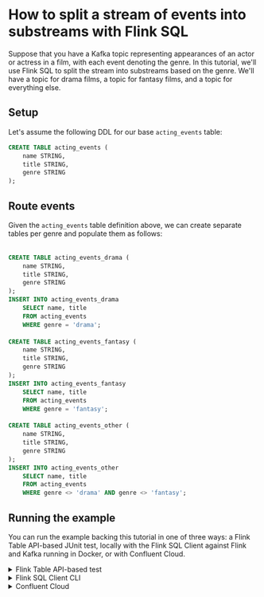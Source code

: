 # How to split a stream of events into substreams with Flink SQL

Suppose that you have a Kafka topic representing appearances of an actor or actress in a film, with each event denoting the genre. In this tutorial, we'll use Flink SQL to split the stream into substreams based on the genre. We'll have a topic for drama films, a topic for fantasy films, and a topic for everything else.

## Setup

Let's assume the following DDL for our base `acting_events` table:

```sql
CREATE TABLE acting_events (
    name STRING,
    title STRING,
    genre STRING
);
```

## Route events

Given the `acting_events` table definition above, we can create separate tables per genre and populate them as follows:

```sql

CREATE TABLE acting_events_drama (
    name STRING,
    title STRING,
    genre STRING
);
INSERT INTO acting_events_drama
    SELECT name, title
    FROM acting_events
    WHERE genre = 'drama';

CREATE TABLE acting_events_fantasy (
    name STRING,
    title STRING,
    genre STRING
);
INSERT INTO acting_events_fantasy
    SELECT name, title
    FROM acting_events
    WHERE genre = 'fantasy';

CREATE TABLE acting_events_other (
    name STRING,
    title STRING,
    genre STRING
);
INSERT INTO acting_events_other
    SELECT name, title
    FROM acting_events
    WHERE genre <> 'drama' AND genre <> 'fantasy';
```

## Running the example

You can run the example backing this tutorial in one of three ways: a Flink Table API-based JUnit test, locally with the Flink SQL Client 
against Flink and Kafka running in Docker, or with Confluent Cloud.

<details>
  <summary>Flink Table API-based test</summary>

  #### Prerequisites

  * Java 11, e.g., follow the OpenJDK installation instructions [here](https://openjdk.org/install/) if you don't have Java. 
  * Docker running via [Docker Desktop](https://docs.docker.com/desktop/) or [Docker Engine](https://docs.docker.com/engine/install/)

  #### Run the test

Run the following command to execute [FlinkSqlSplitStreamTest#testSplit](src/test/java/io/confluent/developer/FlinkSqlSplitStreamTest.java):

  ```plaintext
  ./gradlew clean :splitting:flinksql:test
  ```

  The test starts Kafka and Schema Registry with [Testcontainers](https://testcontainers.com/), runs the Flink SQL commands
  above against a local Flink `StreamExecutionEnvironment`, and ensures that the routed results are what we expect.
</details>

<details>
  <summary>Flink SQL Client CLI</summary>

  #### Prerequisites

  * Docker running via [Docker Desktop](https://docs.docker.com/desktop/) or [Docker Engine](https://docs.docker.com/engine/install/)
  * [Docker Compose](https://docs.docker.com/compose/install/). Ensure that the command `docker compose version` succeeds.

  #### Run the commands

  First, start Flink and Kafka:

  ```shell
  docker compose -f ./docker/docker-compose-flinksql.yml up -d
  ```

  Next, open the Flink SQL Client CLI:

  ```shell
  docker exec -it flink-sql-client sql-client.sh
  ```

  Finally, run following SQL statements to create the `acting_events` table backed by Kafka running in Docker, populate it with
  test data, and then create and populate a table for drama events.

  ```sql
  CREATE TABLE acting_events (
      name STRING,
      title STRING,
      genre STRING
  ) WITH (
      'connector' = 'kafka',
      'topic' = 'acting-events',
      'properties.bootstrap.servers' = 'broker:9092',
      'scan.startup.mode' = 'earliest-offset',
      'key.format' = 'avro-confluent',
      'key.avro-confluent.url' = 'http://schema-registry:8081',
      'key.fields' = 'name;title',
      'value.format' = 'avro-confluent',
      'value.avro-confluent.url' = 'http://schema-registry:8081',
      'value.fields-include' = 'ALL'
  );
  ```

  ```sql
  INSERT INTO acting_events VALUES
      ('Bill Murray', 'Ghostbusters', 'fantasy'),
      ('Christian Bale', 'The Dark Knight', 'crime'),
      ('Diane Keaton', 'The Godfather: Part II', 'crime'),
      ('Jennifer Aniston', 'Office Space', 'comedy'),
      ('Judy Garland', 'The Wizard of Oz', 'fantasy'),
      ('Keanu Reeves', 'The Matrix', 'fantasy'),
      ('Laura Dern', 'Jurassic Park', 'fantasy'),
      ('Matt Damon', 'The Martian', 'drama'),
      ('Meryl Streep', 'The Iron Lady', 'drama'),
      ('Russell Crowe', 'Gladiator', 'drama'),
      ('Will Smith', 'Men in Black', 'comedy');
  ```

  ```sql
  CREATE TABLE acting_events_drama (
      name STRING,
      title STRING
  )
  WITH (
      'connector' = 'kafka',
      'topic' = 'acting-events-drama',
      'properties.bootstrap.servers' = 'broker:9092',
      'scan.startup.mode' = 'earliest-offset',
      'key.format' = 'avro-confluent',
      'key.avro-confluent.url' = 'http://schema-registry:8081',
      'key.fields' = 'name;title',
      'value.format' = 'avro-confluent',
      'value.avro-confluent.url' = 'http://schema-registry:8081',
      'value.fields-include' = 'ALL'
  );
  ```

  ```sql
  INSERT INTO acting_events_drama
      SELECT name, title
      FROM acting_events
      WHERE genre = 'drama';
  ```

  ```sql
  SELECT * FROM acting_events_drama;
  ```

  The query output should look like this:

  ```plaintext
                           name                          title
                     Matt Damon                    The Martian
                   Meryl Streep                  The Iron Lady
                  Russell Crowe                      Gladiator
  ```

  When you are finished, clean up the containers used for this tutorial by running:

  ```shell
  docker compose -f ./docker/docker-compose-flinksql.yml down
  ```

</details>

<details>
  <summary>Confluent Cloud</summary>

  #### Prerequisites

  * A [Confluent Cloud](https://confluent.cloud/signup) account
  * A Flink compute pool created in Confluent Cloud. Follow [this](https://docs.confluent.io/cloud/current/flink/get-started/quick-start-cloud-console.html) quick start to create one.

  #### Run the commands

  In the Confluent Cloud Console, navigate to your environment and then click the `Open SQL Workspace` button for the compute
  pool that you have created.

  Select the default catalog (Confluent Cloud environment) and database (Kafka cluster) to use with the dropdowns at the top right.

  Finally, run following SQL statements to create the `acting_events` table, populate it with test data, create and populate a table for drama acting events, and query this derived table.

  ```sql
  CREATE TABLE acting_events (
      name STRING,
      title STRING,
      genre STRING
  );
  ```

  ```sql
  INSERT INTO acting_events VALUES
      ('Bill Murray', 'Ghostbusters', 'fantasy'),
      ('Christian Bale', 'The Dark Knight', 'crime'),
      ('Diane Keaton', 'The Godfather: Part II', 'crime'),
      ('Jennifer Aniston', 'Office Space', 'comedy'),
      ('Judy Garland', 'The Wizard of Oz', 'fantasy'),
      ('Keanu Reeves', 'The Matrix', 'fantasy'),
      ('Laura Dern', 'Jurassic Park', 'fantasy'),
      ('Matt Damon', 'The Martian', 'drama'),
      ('Meryl Streep', 'The Iron Lady', 'drama'),
      ('Russell Crowe', 'Gladiator', 'drama'),
      ('Will Smith', 'Men in Black', 'comedy');
  ```

  ```sql
  CREATE TABLE acting_events_drama (
      name STRING,
      title STRING
  );
  ```

  ```sql
  INSERT INTO acting_events_drama
      SELECT name, title
      FROM acting_events
      WHERE genre = 'drama';
  ```

  ```sql
  SELECT * FROM acting_events_drama;
  ```

  The query output should look like this:

  ![](img/query-output.png)
